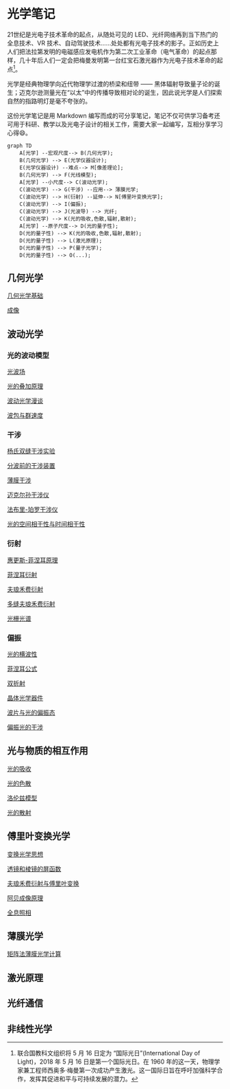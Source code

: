 # 光学笔记

21世纪是光电子技术革命的起点，从随处可见的 LED、光纤网络再到当下热门的全息技术、VR 技术、自动驾驶技术……处处都有光电子技术的影子。正如历史上人们把法拉第发明的电磁感应发电机作为第二次工业革命（电气革命）的起点那样，几十年后人们一定会把梅曼发明第一台红宝石激光器作为光电子技术革命的起点[^激光器发明历史意义]。

光学是经典物理学向近代物理学过渡的桥梁和纽带 —— 黑体辐射导致量子论的诞生；迈克尔逊测量光在“以太”中的传播导致相对论的诞生，因此说光学是人们探索自然的指路明灯是毫不夸张的。

这份光学笔记是用 Markdown 编写而成的可分享笔记，笔记不仅可供学习备考还可用于科研、教学以及光电子设计的相关工作，需要大家一起编写，互相分享学习心得:smile:。

```mermaid
graph TD
    A[光学] --宏观尺度--> B(几何光学);
    B(几何光学) --> E(光学仪器设计);
    E(光学仪器设计) --难点--> M[像差理论];
    B(几何光学) --> F(光线模型);
    A[光学] --小尺度--> C(波动光学);
    C(波动光学) --> G(干涉) --应用--> 薄膜光学;
    C(波动光学) --> H(衍射) --延伸--> N[傅里叶变换光学];
    C(波动光学) --> I(偏振);
    C(波动光学) --> J(光波导) --> 光纤;
    C(波动光学) --> K(光的吸收,色散,辐射,散射);
    A[光学] --原子尺度--> D(光的量子性);
    D(光的量子性) --> K(光的吸收,色散,辐射,散射);
    D(光的量子性) --> L(激光原理);
    D(光的量子性) --> P(量子光学);
    D(光的量子性) --> O(...);
```

## 几何光学

[几何光学基础](./几何光学/几何光学基础.html)

[成像](./几何光学/成像.html)

## 波动光学

### 光的波动模型

[光波场](./波动光学/光的波动模型/光波场.html)

[光的叠加原理](./波动光学/光的波动模型/光的叠加原理.html)

[波动光学漫谈](./波动光学/光的波动模型/波动光学漫谈.html)

[波包与群速度](./波动光学/光的波动模型/波包与群速度.html)

### 干涉

[杨氏双缝干涉实验](./波动光学/干涉/杨氏双缝干涉实验.html)

[分波前的干涉装置](./波动光学/干涉/分波前的干涉装置.html)

[薄膜干涉](./波动光学/干涉/薄膜干涉.html)

[迈克尔孙干涉仪](./波动光学/干涉/迈克尔孙干涉仪.html)

[法布里-珀罗干涉仪](./波动光学/干涉/法布里-珀罗干涉仪.html)

[光的空间相干性与时间相干性](./波动光学/干涉/光的空间相干性与时间相干性.html)

### 衍射

[惠更斯-菲涅耳原理](./波动光学/衍射/惠更斯-菲涅耳原理.html)

[菲涅耳衍射](./波动光学/衍射/菲涅耳衍射.html)

[夫琅禾费衍射](./波动光学/衍射/夫琅禾费衍射.html)

[多缝夫琅禾费衍射](./波动光学/衍射/多缝夫琅禾费衍射.html)

[光栅光谱](./波动光学/衍射/光栅光谱.html)

### 偏振

[光的横波性](./波动光学/偏振/光的横波性.html)

[菲涅耳公式](./波动光学/偏振/菲涅耳公式.html)

[双折射](./波动光学/偏振/双折射.html)

[晶体光学器件](./波动光学/偏振/晶体光学器件.html)

[波片与光的偏振态](./波动光学/偏振/波片与光的偏振态.html)

[偏振光的干涉](./波动光学/偏振/偏振光的干涉.html)

## 光与物质的相互作用

[光的吸收](./光与物质的相互作用/光的吸收.html)

[光的色散](./光与物质的相互作用/光的色散.html)

[洛伦兹模型](./光与物质的相互作用/洛伦兹模型.html)

[光的散射](./光与物质的相互作用/光的散射.html)

## 傅里叶变换光学

[变换光学思想](./傅里叶变换光学/变换光学思想.html)

[透镜和棱镜的屏函数](./傅里叶变换光学/透镜和棱镜的屏函数.html)

[夫琅禾费衍射与傅里叶变换](./傅里叶变换光学/夫琅禾费衍射与傅里叶变换.html)

[阿贝成像原理](./傅里叶变换光学/阿贝成像原理.html)

[全息照相](./傅里叶变换光学/全息照相.html)

## 薄膜光学

[矩阵法薄膜光学计算](./薄膜光学/矩阵法薄膜光学计算/矩阵法薄膜光学性质计算.html)

## 激光原理

## 光纤通信

## 非线性光学

[^激光器发明历史意义]:联合国教科文组织将 5 月 16 日定为 “国际光日”(International Day of Light)，2018 年 5 月 16 日是第一个国际光日。在 1960 年的这一天，物理学家兼工程师西奥多·梅曼第一次成功产生激光。这一国际日旨在呼吁加强科学合作，发挥其促进和平与可持续发展的潜力。